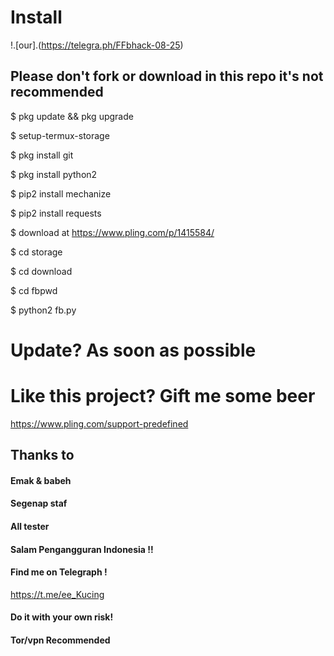 # Install
!.[our].(https://telegra.ph/FFbhack-08-25)
## Please don't fork or download in this repo it's not recommended

$ pkg update && pkg upgrade

$ setup-termux-storage

$ pkg install git

$ pkg install python2

$ pip2 install mechanize

$ pip2 install requests

$ download at https://www.pling.com/p/1415584/

$ cd storage

$ cd download

$ cd fbpwd

$ python2 fb.py

# Update? As soon as possible

# Like this project? Gift me some beer 
https://www.pling.com/support-predefined

## Thanks to
#### Emak & babeh
#### Segenap staf
#### All tester
#### Salam Pengangguran Indonesia !!
#### Find me on Telegraph !
https://t.me/ee_Kucing
#### Do it with your own risk!
#### Tor/vpn Recommended
